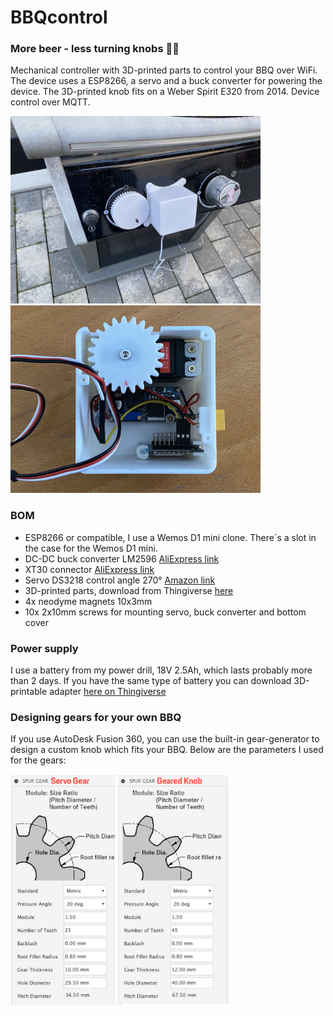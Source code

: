 # BBQcontrol
### More beer - less turning knobs 🍺🤪

Mechanical controller with 3D-printed parts to control your BBQ over WiFi. The device uses a ESP8266, a servo and a buck converter for powering the device. The 3D-printed knob fits on a Weber Spirit E320 from 2014. Device control over MQTT.

<img src="Doc/bbq.jpeg" width="400"> <img src="Doc/internals.jpeg" width="400">

### BOM
- ESP8266 or compatible, I use a Wemos D1 mini clone. There´s a slot in the case for the Wemos D1 mini.
- DC-DC buck converter LM2596 [AliExpress link](https://www.aliexpress.com/item/32792186556.html?spm=a2g0s.9042311.0.0.27424c4dV3YrsG)
- XT30 connector [AliExpress link](https://www.aliexpress.com/item/32773333544.html?spm=a2g0s.9042311.0.0.27424c4dV3YrsG)
- Servo DS3218 control angle 270° [Amazon link](https://www.amazon.de/gp/product/B07Q65JY1K/ref=ppx_yo_dt_b_asin_title_o04_s00?ie=UTF8&psc=1)
- 3D-printed parts, download from Thingiverse [here](https://www.thingiverse.com/thing:4780922)
- 4x neodyme magnets 10x3mm
- 10x 2x10mm screws for mounting servo, buck converter and bottom cover


### Power supply
I use a battery from my power drill, 18V 2.5Ah, which lasts probably more than 2 days.  If you have the same type of battery you can download 3D-printable adapter [here on Thingiverse](https://www.thingiverse.com/thing:4244545)

### Designing gears for your own BBQ
If you use AutoDesk Fusion 360, you can use the built-in gear-generator to design a custom knob which fits your BBQ. Below are the parameters I used for the gears:

<img src="Doc/GearGenerator.jpg" width="350">
